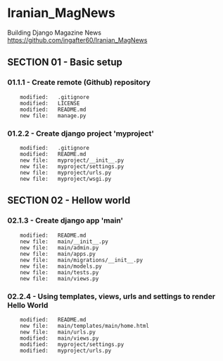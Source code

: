 # Iranian_MagNews
Building Django Magazine News
https://github.com/ingafter60/Iranian_MagNews

## SECTION 01 - Basic setup

### 01.1.1 - Create remote (Github) repository

        modified:   .gitignore
        modified:   LICENSE
        modified:   README.md
        new file:   manage.py

### 01.2.2 - Create django project 'myproject' 

        modified:   .gitignore
        modified:   README.md
        new file:   myproject/__init__.py
        new file:   myproject/settings.py
        new file:   myproject/urls.py
        new file:   myproject/wsgi.py

## SECTION 02 - Hellow world

### 02.1.3 - Create django app 'main'

        modified:   README.md
        new file:   main/__init__.py
        new file:   main/admin.py
        new file:   main/apps.py
        new file:   main/migrations/__init__.py
        new file:   main/models.py
        new file:   main/tests.py
        new file:   main/views.py

### 02.2.4 - Using templates, views, urls and settings to render Hello World 

        modified:   README.md
        new file:   main/templates/main/home.html
        new file:   main/urls.py
        modified:   main/views.py
        modified:   myproject/settings.py
        modified:   myproject/urls.py